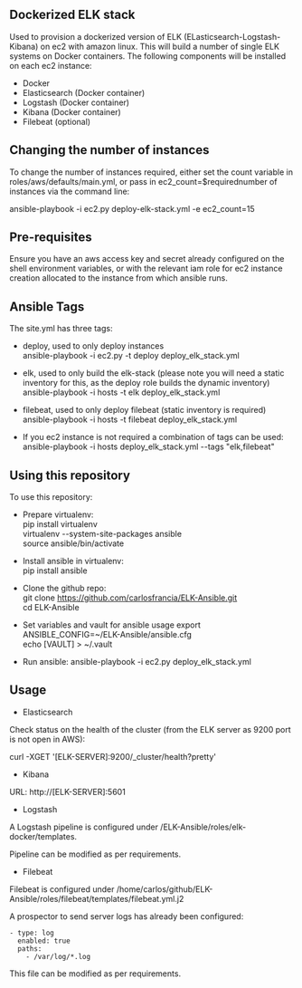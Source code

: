 ## Dockerized ELK stack

Used to provision a dockerized version of ELK (ELasticsearch-Logstash-Kibana) on ec2 with amazon linux. This will build a number of single ELK systems on Docker containers. The following components will be installed on each ec2 instance:

- Docker
- Elasticsearch (Docker container)
- Logstash (Docker container)
- Kibana (Docker container)
- Filebeat (optional)

## Changing the number of instances

To change the number of instances required, either set the count variable in roles/aws/defaults/main.yml, or pass in ec2_count=$requirednumber of instances via the command line:

ansible-playbook -i ec2.py deploy-elk-stack.yml -e ec2_count=15

## Pre-requisites

Ensure you have an aws access key and secret already configured on the shell environment variables, or with the relevant iam role for ec2 instance creation allocated to the instance from which ansible runs.

## Ansible Tags

The site.yml has three tags:

 - deploy, used to only deploy instances  
ansible-playbook -i ec2.py -t deploy deploy_elk_stack.yml

 - elk, used to only build the elk-stack (please note you will need a static inventory for this, as the deploy role builds the dynamic inventory)  
ansible-playbook -i hosts -t elk deploy_elk_stack.yml

 - filebeat, used to only deploy filebeat (static inventory is required)
ansible-playbook -i hosts -t filebeat deploy_elk_stack.yml

 - If you ec2 instance is not required a combination of tags can be used:
ansible-playbook -i hosts deploy_elk_stack.yml --tags "elk,filebeat"

## Using this repository

To use this repository:

- Prepare  virtualenv:  
pip install virtualenv  
virtualenv --system-site-packages ansible  
source ansible/bin/activate  

- Install ansible in virtualenv:  
pip install ansible

- Clone the github repo:  
git clone https://github.com/carlosfrancia/ELK-Ansible.git  
cd ELK-Ansible

- Set variables and vault for ansible usage
export ANSIBLE_CONFIG=~/ELK-Ansible/ansible.cfg  
echo [VAULT] > ~/.vault

- Run ansible:
ansible-playbook -i ec2.py deploy_elk_stack.yml

## Usage

- Elasticsearch

Check status on the health of the cluster (from the ELK server as 9200 port is not open in AWS):

curl -XGET '[ELK-SERVER]:9200/_cluster/health?pretty'

- Kibana

URL: http://[ELK-SERVER]:5601

- Logstash

A Logstash pipeline is configured under /ELK-Ansible/roles/elk-docker/templates. 

Pipeline can be modified as per requirements.

- Filebeat

Filebeat is configured under /home/carlos/github/ELK-Ansible/roles/filebeat/templates/filebeat.yml.j2

A prospector to send server logs has already been configured:

	- type: log
	  enabled: true
	  paths:
		- /var/log/*.log

This file can be modified as per requirements.